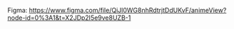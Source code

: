 Figma: https://www.figma.com/file/QiJl0WG8nhRdtrjtDdUKvF/animeView?node-id=0%3A1&t=X2JDp2I5e9ve8UZB-1
